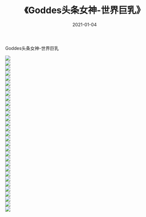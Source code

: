 ﻿---
layout: post
title:  《Goddes头条女神-世界巨乳》
date:   2021-01-04
img: http://img.660000.xyz/Sharelink/网络美图/2021/Goddes头条女神-世界巨乳/000.jpg
categories: [美女, 清纯, 唯美]
---

Goddes头条女神-世界巨乳

  ![](http://img.660000.xyz/Sharelink/网络美图/2021/Goddes头条女神-世界巨乳/001.jpg) <br> ![](http://img.660000.xyz/Sharelink/网络美图/2021/Goddes头条女神-世界巨乳/002.jpg) <br> ![](http://img.660000.xyz/Sharelink/网络美图/2021/Goddes头条女神-世界巨乳/003.jpg) <br> ![](http://img.660000.xyz/Sharelink/网络美图/2021/Goddes头条女神-世界巨乳/004.jpg) <br> ![](http://img.660000.xyz/Sharelink/网络美图/2021/Goddes头条女神-世界巨乳/005.jpg) <br> ![](http://img.660000.xyz/Sharelink/网络美图/2021/Goddes头条女神-世界巨乳/006.jpg) <br> ![](http://img.660000.xyz/Sharelink/网络美图/2021/Goddes头条女神-世界巨乳/007.jpg) <br> ![](http://img.660000.xyz/Sharelink/网络美图/2021/Goddes头条女神-世界巨乳/008.jpg) <br> ![](http://img.660000.xyz/Sharelink/网络美图/2021/Goddes头条女神-世界巨乳/009.jpg) <br> ![](http://img.660000.xyz/Sharelink/网络美图/2021/Goddes头条女神-世界巨乳/010.jpg) <br> ![](http://img.660000.xyz/Sharelink/网络美图/2021/Goddes头条女神-世界巨乳/011.jpg) <br> ![](http://img.660000.xyz/Sharelink/网络美图/2021/Goddes头条女神-世界巨乳/012.jpg) <br> ![](http://img.660000.xyz/Sharelink/网络美图/2021/Goddes头条女神-世界巨乳/013.jpg) <br> ![](http://img.660000.xyz/Sharelink/网络美图/2021/Goddes头条女神-世界巨乳/014.jpg) <br> ![](http://img.660000.xyz/Sharelink/网络美图/2021/Goddes头条女神-世界巨乳/015.jpg) <br> ![](http://img.660000.xyz/Sharelink/网络美图/2021/Goddes头条女神-世界巨乳/016.jpg) <br> ![](http://img.660000.xyz/Sharelink/网络美图/2021/Goddes头条女神-世界巨乳/017.jpg) <br> ![](http://img.660000.xyz/Sharelink/网络美图/2021/Goddes头条女神-世界巨乳/018.jpg) <br> ![](http://img.660000.xyz/Sharelink/网络美图/2021/Goddes头条女神-世界巨乳/019.jpg) <br> ![](http://img.660000.xyz/Sharelink/网络美图/2021/Goddes头条女神-世界巨乳/020.jpg) <br> ![](http://img.660000.xyz/Sharelink/网络美图/2021/Goddes头条女神-世界巨乳/021.jpg) <br> ![](http://img.660000.xyz/Sharelink/网络美图/2021/Goddes头条女神-世界巨乳/022.jpg) <br> ![](http://img.660000.xyz/Sharelink/网络美图/2021/Goddes头条女神-世界巨乳/023.jpg) <br> ![](http://img.660000.xyz/Sharelink/网络美图/2021/Goddes头条女神-世界巨乳/024.jpg) <br> ![](http://img.660000.xyz/Sharelink/网络美图/2021/Goddes头条女神-世界巨乳/025.jpg) <br> ![](http://img.660000.xyz/Sharelink/网络美图/2021/Goddes头条女神-世界巨乳/026.jpg) <br> ![](http://img.660000.xyz/Sharelink/网络美图/2021/Goddes头条女神-世界巨乳/027.jpg) <br> ![](http://img.660000.xyz/Sharelink/网络美图/2021/Goddes头条女神-世界巨乳/028.jpg) <br> ![](http://img.660000.xyz/Sharelink/网络美图/2021/Goddes头条女神-世界巨乳/029.jpg) <br> ![](http://img.660000.xyz/Sharelink/网络美图/2021/Goddes头条女神-世界巨乳/030.jpg) <br> ![](http://img.660000.xyz/Sharelink/网络美图/2021/Goddes头条女神-世界巨乳/031.jpg) <br>